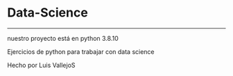 # Data-Science
---------------------------


nuestro proyecto está en python 3.8.10

Ejercicios de python para trabajar con data science

Hecho por Luis VallejoS